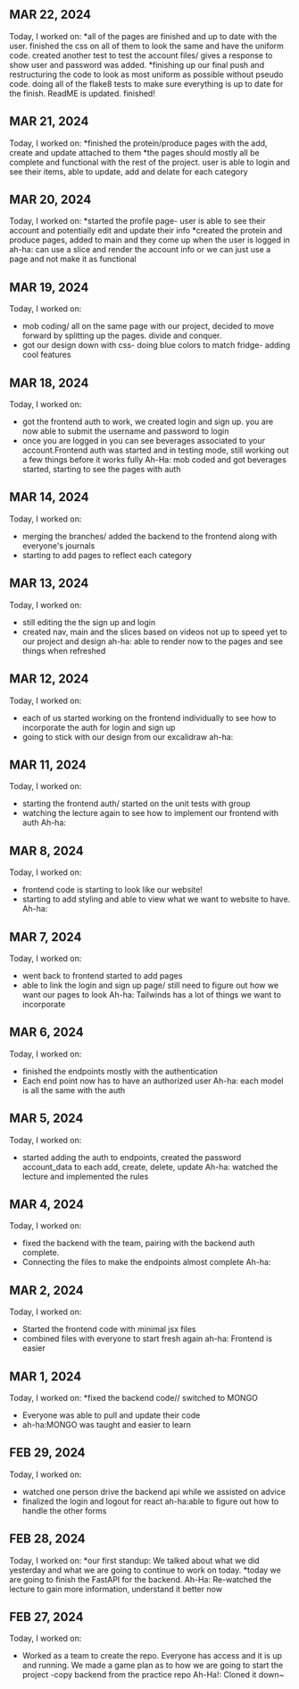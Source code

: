 ## MAR 22, 2024
Today, I worked on:
*all of the pages are finished and up to date with the user. finished the css on all of them to look the same and have the uniform code. created another test to test the account files/ gives a response to show user and password was added.
*finishing up our final push and restructuring the code to look as most uniform as possible without pseudo code. doing all of the flake8 tests to make sure everything is up to date for the finish. ReadME is updated. finished!
## MAR 21, 2024
Today, I worked on:
*finished the  protein/produce pages with the add, create and update attached to them
*the pages should mostly all be complete and functional with the rest of the project. user is able to login and see their items, able to update, add and delate for each category
## MAR 20, 2024
Today, I worked on:
*started the profile page- user is able to see their account and potentially edit and update their info
*created the protein and produce pages, added to main and they come up when the user is logged in
ah-ha: can use a slice and render the account info or we can just use a page and not make it as functional
## MAR 19, 2024
Today, I worked on:
* mob coding/ all on the same page with our project, decided to move forward by splitting up the pages. divide and conquer.
* got our design down with css- doing blue colors to match fridge- adding cool features
## MAR 18, 2024
Today, I worked on:
* got the frontend auth to work, we created login and sign up. you are now able to submit the username and password to login
* once you are logged in you can see beverages associated to your account.Frontend auth was started and in testing mode, still working out a few things before it works fully
Ah-Ha: mob coded and got beverages started, starting to see the pages with auth
## MAR 14, 2024
Today, I worked on:
* merging the branches/ added the backend to the frontend along with everyone's journals
* starting to add pages to reflect each category
## MAR 13, 2024
Today, I worked on:
* still editing the the sign up and login
* created nav, main and the slices based on videos not up to speed yet to our project and design
ah-ha: able to render now to the pages and see things when refreshed
## MAR 12, 2024
Today, I worked on:
* each of us started working on the frontend individually to see how to incorporate the auth for login and sign up
* going to stick with our design from our excalidraw
ah-ha:
## MAR 11, 2024
Today, I worked on:
* starting the frontend auth/ started on the unit tests with group 
* watching the lecture again to see how to implement our frontend with auth 
Ah-ha: 
## MAR 8, 2024
Today, I worked on:
* frontend code is starting to look like our website!
* starting to add styling and able to view what we want to website to have.
Ah-ha: 
## MAR 7, 2024
Today, I worked on:
* went back to frontend started to add pages
* able to link the login and sign up page/ still need to figure out how we want our pages to look
Ah-ha: Tailwinds has a lot of things we want to incorporate
## MAR 6, 2024
Today, I worked on:
* finished the endpoints mostly with the authentication
* Each end point now has to have an authorized user
Ah-ha: each model is all the same with the auth
## MAR 5, 2024
Today, I worked on:
* started adding the auth to endpoints, created the password account_data to each add, create, delete, update
Ah-ha: watched the lecture and implemented the rules 
## MAR 4, 2024
Today, I worked on:
* fixed the backend with the team, pairing with the backend auth complete.
* Connecting the files to make the endpoints almost complete
Ah-ha: 
## MAR 2, 2024
Today, I worked on:
* Started the frontend code with minimal jsx files
* combined files with everyone to start fresh again
ah-ha: Frontend is easier 
## MAR 1, 2024
Today, I worked on:
*fixed the backend code// switched to MONGO
* Everyone was able to pull and update their code
* ah-ha:MONGO was taught and easier to learn
## FEB 29, 2024
Today, I worked on:
* watched one person drive the backend api while we assisted on advice
* finalized the login and logout for react
ah-ha:able to figure out how to handle the other forms
## FEB 28, 2024
Today, I worked on:
*our first standup: We talked about what we did yesterday and what we are going to continue to work on today.
*today we are going to finish the FastAPI for the backend.
Ah-Ha: Re-watched the lecture to gain more information, understand it better now 
## FEB 27, 2024
Today, I worked on:
* Worked as a team to create the repo. Everyone has access and it is up and running.
We made a game plan as to how we are going to start the project -copy backend from the practice repo
Ah-Ha!: Cloned it down~
